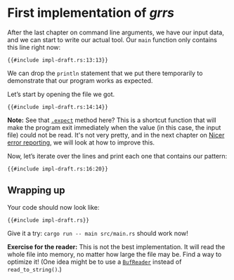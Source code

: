 # First implementation of _grrs_

After the last chapter on command line arguments,
we have our input data,
and we can start to write our actual tool.
Our `main` function only contains this line right now:

```rust,ignore
{{#include impl-draft.rs:13:13}}
```

We can drop the `println` statement that we put there temporarily
to demonstrate that our program works as expected.

Let’s start by opening the file we got.

```rust,ignore
{{#include impl-draft.rs:14:14}}
```

<aside>

**Note:**
See that [`.expect`] method here?
This is a shortcut function that will make the program exit immediately
when the value (in this case, the input file)
could not be read.
It's not very pretty,
and in the next chapter on [Nicer error reporting],
we will look at how to improve this.

[`.expect`]: https://doc.rust-lang.org/1.39.0/std/result/enum.Result.html#method.expect
[Nicer error reporting]:./errors.html

</aside>

Now, let’s iterate over the lines
and print each one that contains our pattern:

```rust,ignore
{{#include impl-draft.rs:16:20}}
```

## Wrapping up

Your code should now look like:

```rust,ignore
{{#include impl-draft.rs}}
```

Give it a try: `cargo run -- main src/main.rs` should work now!

<aside class="exercise">

**Exercise for the reader:**
This is not the best implementation.
It will read the whole file into memory, no matter how large the file may be.
Find a way to optimize it!
(One idea might be to use a [`BufReader`]
instead of `read_to_string()`.)

[`BufReader`]: https://doc.rust-lang.org/1.39.0/std/io/struct.BufReader.html

</aside>
